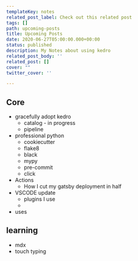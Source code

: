 ```yaml
---
templateKey: notes
related_post_label: Check out this related post
tags: []
path: upcoming-posts
title: Upcoming Posts
date: 2020-06-27T05:00:00.000+00:00
status: published
description: My Notes about using kedro
related_post_body: ''
related_post: []
cover: ""
twitter_cover: ''

---
```



## Core

* gracefully adopt kedro
    * catalog - in progress
    * pipeline
* professional python
    * cookiecutter
    * flake8
    * black
    * mypy
    * pre-commit
    * click
* Actions
    * How I cut my gatsby deployment in half
* VSCODE update
    * plugins I use
    *
* uses

## learning

* mdx
* touch typing
